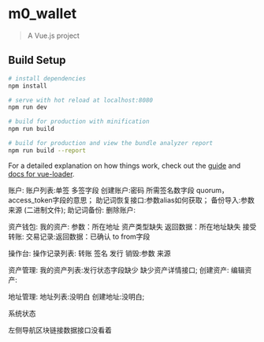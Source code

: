# m0_wallet

> A Vue.js project

## Build Setup

``` bash
# install dependencies
npm install

# serve with hot reload at localhost:8080
npm run dev

# build for production with minification
npm run build

# build for production and view the bundle analyzer report
npm run build --report
```

For a detailed explanation on how things work, check out the [guide](http://vuejs-templates.github.io/webpack/) and [docs for vue-loader](http://vuejs.github.io/vue-loader).

账户:
 账户列表:单签 多签字段
 创建账户:密码 所需签名数字段    quorum，access_token字段的意思；
 助记词恢复接口:参数alias如何获取；
 备份导入:参数来源 (二进制文件);
 助记词备份:
 删除账户:


资产钱包:
 我的资产: 参数：所在地址 资产类型缺失    返回数据：所在地址缺失
 接受转账:
 交易记录:返回数据：已确认 to from字段 


操作台:
 操作记录列表:
 转账  签名 发行 销毁:参数 来源



资产管理:
 我的资产列表:发行状态字段缺少 
 缺少资产详情接口;
 创建资产:
 编辑资产:
 
 
地址管理:
 地址列表:没明白
 创建地址:没明白;
 
 系统状态
 
 
 左侧导航区块链接数据接口没看着
 


